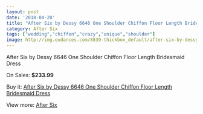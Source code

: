 ```yaml
---
layout: post
date: '2018-04-20'
title: "After Six by Dessy 6646 One Shoulder Chiffon Floor Length Bridesmaid Dress"
category: After Six
tags: ["wedding","chiffon","crazy","unique","shoulder"]
image: http://img.eudances.com/8839-thickbox_default/after-six-by-dessy-6646-one-shoulder-chiffon-floor-length-bridesmaid-dress.jpg
---
```

After Six by Dessy 6646 One Shoulder Chiffon Floor Length Bridesmaid Dress

On Sales: **$233.99**
<a href="https://www.eudances.com/en/after-six/2980-after-six-by-dessy-6646-one-shoulder-chiffon-floor-length-bridesmaid-dress.html"><amp-img layout="responsive" width="600" height="600" src="//img.eudances.com/8839-thickbox_default/after-six-by-dessy-6646-one-shoulder-chiffon-floor-length-bridesmaid-dress.jpg" alt="After Six by Dessy 6646 One Shoulder Chiffon Floor Length Bridesmaid Dress 0" /></a>
<a href="https://www.eudances.com/en/after-six/2980-after-six-by-dessy-6646-one-shoulder-chiffon-floor-length-bridesmaid-dress.html"><amp-img layout="responsive" width="600" height="600" src="//img.eudances.com/8842-thickbox_default/after-six-by-dessy-6646-one-shoulder-chiffon-floor-length-bridesmaid-dress.jpg" alt="After Six by Dessy 6646 One Shoulder Chiffon Floor Length Bridesmaid Dress 1" /></a>
<a href="https://www.eudances.com/en/after-six/2980-after-six-by-dessy-6646-one-shoulder-chiffon-floor-length-bridesmaid-dress.html"><amp-img layout="responsive" width="600" height="600" src="//img.eudances.com/8841-thickbox_default/after-six-by-dessy-6646-one-shoulder-chiffon-floor-length-bridesmaid-dress.jpg" alt="After Six by Dessy 6646 One Shoulder Chiffon Floor Length Bridesmaid Dress 2" /></a>
<a href="https://www.eudances.com/en/after-six/2980-after-six-by-dessy-6646-one-shoulder-chiffon-floor-length-bridesmaid-dress.html"><amp-img layout="responsive" width="600" height="600" src="//img.eudances.com/8840-thickbox_default/after-six-by-dessy-6646-one-shoulder-chiffon-floor-length-bridesmaid-dress.jpg" alt="After Six by Dessy 6646 One Shoulder Chiffon Floor Length Bridesmaid Dress 3" /></a>

Buy it: [After Six by Dessy 6646 One Shoulder Chiffon Floor Length Bridesmaid Dress](https://www.eudances.com/en/after-six/2980-after-six-by-dessy-6646-one-shoulder-chiffon-floor-length-bridesmaid-dress.html "After Six by Dessy 6646 One Shoulder Chiffon Floor Length Bridesmaid Dress")

View more: [After Six](https://www.eudances.com/en/50-after-six "After Six")
